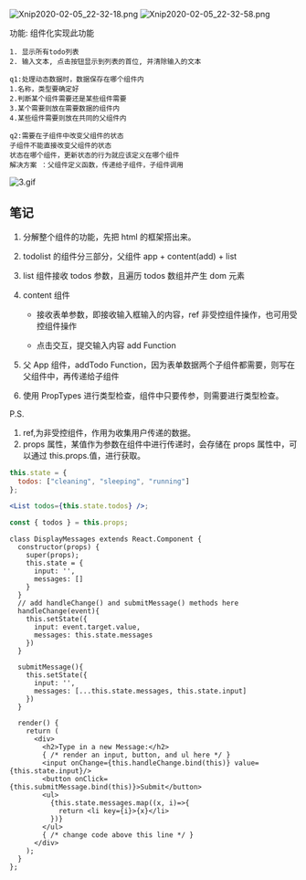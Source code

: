 ![Xnip2020-02-05_22-32-18.png](http://ww1.sinaimg.cn/large/005NUwyggy1gblwibqzgxj30oy0meakp.jpg)
![Xnip2020-02-05_22-32-58.png](http://ww1.sinaimg.cn/large/005NUwyggy1gblwibrkw4j30ts0n8k56.jpg)

功能: 组件化实现此功能

    1. 显示所有todo列表
    2. 输入文本, 点击按钮显示到列表的首位, 并清除输入的文本

    q1:处理动态数据时，数据保存在哪个组件内
    1.名称，类型要确定好
    2.判断某个组件需要还是某些组件需要
    3.某个需要则放在需要数据的组件内
    4.某些组件需要则放在共同的父组件内

    q2:需要在子组件中改变父组件的状态
    子组件不能直接改变父组件的状态
    状态在哪个组件，更新状态的行为就应该定义在哪个组件
    解决方案 ：父组件定义函数，传递给子组件，子组件调用

![3.gif](http://ww1.sinaimg.cn/large/005NUwyggy1gblx5infxzg30bj07ojs2.gif)

## 笔记

1. 分解整个组件的功能，先把 html 的框架搭出来。
2. todolist 的组件分三部分，父组件 app + content(add) + list
3. list 组件接收 todos 参数，且遍历 todos 数组并产生 dom 元素
4. content 组件

   - 接收表单参数，即接收输入框输入的内容，ref 非受控组件操作，也可用受控组件操作

   - 点击交互，提交输入内容 add Function

5. 父 App 组件，addTodo Function，因为表单数据两个子组件都需要，则写在父组件中，再传递给子组件
6. 使用 PropTypes 进行类型检查，组件中只要传参，则需要进行类型检查。

P.S.

1. ref,为非受控组件，作用为收集用户传递的数据。
2. props 属性，某值作为参数在组件中进行传递时，会存储在 props 属性中，可以通过 this.props.值，进行获取。

```jsx
this.state = {
  todos: ["cleaning", "sleeping", "running"]
};

<List todos={this.state.todos} />;

const { todos } = this.props;
```
```
class DisplayMessages extends React.Component {
  constructor(props) {
    super(props);
    this.state = {
      input: '',
      messages: []
    }
  }
  // add handleChange() and submitMessage() methods here
  handleChange(event){
    this.setState({
      input: event.target.value,
      messages: this.state.messages
    })
  }

  submitMessage(){
    this.setState({
      input: '',
      messages: [...this.state.messages, this.state.input]
    })
  }

  render() {
    return (
      <div>
        <h2>Type in a new Message:</h2>
        { /* render an input, button, and ul here */ }
        <input onChange={this.handleChange.bind(this)} value={this.state.input}/>
        <button onClick={this.submitMessage.bind(this)}>Submit</button>
        <ul>
          {this.state.messages.map((x, i)=>{
            return <li key={i}>{x}</li>
          })}
        </ul>
        { /* change code above this line */ }
      </div>
    );
  }
};
```
